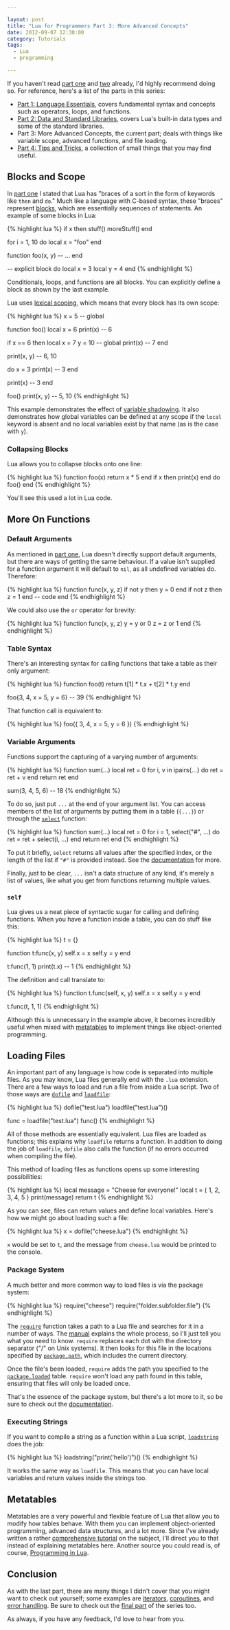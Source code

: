 ```yaml
---

layout: post
title: "Lua for Programmers Part 3: More Advanced Concepts"
date: 2012-09-07 12:30:00
category: Tutorials
tags:
  - Lua
  - programming

---
```


If you haven't read [part one](/2012/08/27/lua-for-programmers-part-1) and [two](/2012/08/27/lua-for-programmers-part-2) already, I'd highly recommend doing so. For reference, here's a list of the parts in this series:

* [Part 1: Language Essentials](/2012/08/27/lua-for-programmers-part-1), covers fundamental syntax and concepts such as operators, loops, and functions.
* [Part 2: Data and Standard Libraries](/2012/08/27/lua-for-programmers-part-2), covers Lua's built-in data types and some of the standard libraries.
* Part 3: More Advanced Concepts, the current part; deals with things like variable scope, advanced functions, and file loading.
* [Part 4: Tips and Tricks](/2012/09/09/lua-for-programmers-part-4), a collection of small things that you may find useful.

## Blocks and Scope

In [part one](/2012/08/27/lua-for-programmers-part-1) I stated that Lua has "braces of a sort in the form of keywords like `then` and `do`." Much like a language with C-based syntax, these "braces" represent [blocks](http://www.lua.org/manual/5.1/manual.html#2.4.2), which are essentially sequences of statements. An example of some blocks in Lua:

{% highlight lua %}
if x then
  stuff()
  moreStuff()
end

for i = 1, 10 do
  local x = "foo"
end

function foo(x, y)
  -- ...
end

-- explicit block
do
  local x = 3
  local y = 4
end
{% endhighlight %}

Conditionals, loops, and functions are all blocks. You can explicitly define a block as shown by the last example.

Lua uses [lexical scoping](http://en.wikipedia.org/wiki/Lexical_scoping#Lexical_scoping), which means that every block has its own scope:

{% highlight lua %}
x = 5 -- global

function foo()
  local x = 6
  print(x) -- 6
  
  if x == 6 then
    local x = 7
    y = 10 -- global
    print(x) -- 7
  end
  
  print(x, y) -- 6, 10
  
  do
    x = 3
    print(x) -- 3
  end
  
  print(x) -- 3
end

foo()
print(x, y) -- 5, 10
{% endhighlight %}

This example demonstrates the effect of [variable shadowing](http://en.wikipedia.org/wiki/Variable_shadowing). It also demonstrates how global variables can be defined at any scope if the `local` keyword is absent and no local variables exist by that name (as is the case with `y`).

### Collapsing Blocks

Lua allows you to collapse blocks onto one line:

{% highlight lua %}
function foo(x) return x * 5 end
if x then print(x) end
do foo() end
{% endhighlight %}

You'll see this used a lot in Lua code.

## More On Functions

### Default Arguments

As mentioned in [part one](/2012/08/27/lua-for-programmers-part-1), Lua doesn't directly support default arguments, but there are ways of getting the same behaviour. If a value isn't supplied for a function argument it will default to `nil`, as all undefined variables do. Therefore:

{% highlight lua %}
function func(x, y, z)
  if not y then y = 0 end
  if not z then z = 1 end
  -- code
end
{% endhighlight %}

We could also use the `or` operator for brevity:

{% highlight lua %}
function func(x, y, z)
  y = y or 0
  z = z or 1
end
{% endhighlight %}

### Table Syntax

There's an interesting syntax for calling functions that take a table as their only argument:

{% highlight lua %}
function foo(t)
  return t[1] * t.x + t[2] * t.y
end

foo{3, 4, x = 5, y = 6} -- 39
{% endhighlight %}

That function call is equivalent to:

{% highlight lua %}
foo({ 3, 4, x = 5, y = 6 })
{% endhighlight %}

### Variable Arguments

Functions support the capturing of a varying number of arguments:

{% highlight lua %}
function sum(...)
  local ret = 0 
  for i, v in ipairs{...} do ret = ret + v end
  return ret
end

sum(3, 4, 5, 6) -- 18
{% endhighlight %}

To do so, just put `...` at the end of your argument list. You can access members of the list of arguments by putting them in a table (`{...}`) or through the [`select`](http://www.lua.org/manual/5.1/manual.html#pdf-select) function:

{% highlight lua %}
function sum(...)
  local ret = 0
  for i = 1, select("#", ...) do ret = ret + select(i, ...) end
  return ret
end
{% endhighlight %}

To put it briefly, `select` returns all values after the specified index, or the length of the list if `"#"` is provided instead. See the [documentation](http://www.lua.org/manual/5.1/manual.html#pdf-select) for more.

Finally, just to be clear, `...` isn't a data structure of any kind, it's merely a list of values, like what you get from functions returning multiple values.

### `self`

Lua gives us a neat piece of syntactic sugar for calling and defining functions. When you have a function inside a table, you can do stuff like this:

{% highlight lua %}
t = {}

function t:func(x, y)
  self.x = x
  self.y = y
end

t:func(1, 1)
print(t.x) -- 1
{% endhighlight %}

The definition and call translate to:

{% highlight lua %}
function t.func(self, x, y)
  self.x = x
  self.y = y
end

t.func(t, 1, 1)
{% endhighlight %}

Although this is unnecessary in the example above, it becomes incredibly useful when mixed with [metatables](/2011/06/30/lua-metatables-tutorial/) to implement things like object-oriented programming.

## Loading Files

An important part of any language is how code is separated into multiple files. As you may know, Lua files generally end with the `.lua` extension. There are a few ways to load and run a file from inside a Lua script. Two of those ways are [`dofile`](http://www.lua.org/manual/5.1/manual.html#pdf-dofile) and [`loadfile`](http://www.lua.org/manual/5.1/manual.html#pdf-loadfile):

{% highlight lua %}
dofile("test.lua")
loadfile("test.lua")()

func = loadfile("test.lua")
func()
{% endhighlight %}

All of those methods are essentially equivalent. Lua files are loaded as functions; this explains why `loadfile` returns a function. In addition to doing the job of `loadfile`, `dofile` also calls the function (if no errors occurred when compiling the file).

This method of loading files as functions opens up some interesting possibilities:

{% highlight lua %}
local message = "Cheese for everyone!"
local t = { 1, 2, 3, 4, 5 }
print(message)
return t
{% endhighlight %}

As you can see, files can return values and define local variables. Here's how we might go about loading such a file:

{% highlight lua %}
x = dofile("cheese.lua")
{% endhighlight %}

`x` would be set to `t`, and the message from `cheese.lua` would be printed to the console.

### Package System

A much better and more common way to load files is via the package system:

{% highlight lua %}
require("cheese")
require("folder.subfolder.file")
{% endhighlight %}

The [`require`](http://www.lua.org/manual/5.1/manual.html#pdf-require) function takes a path to a Lua file and searches for it in a number of ways. The [manual](http://www.lua.org/manual/5.1/manual.html#pdf-require) explains the whole process, so I'll just tell you what you need to know. `require` replaces each dot with the directory separator ("/" on Unix systems). It then looks for this file in the locations specified by [`package.path`](http://www.lua.org/manual/5.1/manual.html#pdf-package.path), which includes the current directory.

Once the file's been loaded, `require` adds the path you specified to the [`package.loaded`](http://www.lua.org/manual/5.1/manual.html#pdf-package.loaded) table. `require` won't load any path found in this table, ensuring that files will only be loaded once.

That's the essence of the package system, but there's a lot more to it, so be sure to check out the [documentation](http://www.lua.org/manual/5.1/manual.html#5.3).

### Executing Strings

If you want to compile a string as a function within a Lua script, [`loadstring`](http://www.lua.org/manual/5.1/manual.html#pdf-loadstring) does the job:

{% highlight lua %}
loadstring("print('hello')")()
{% endhighlight %}

It works the same way as `loadfile`. This means that you can have local variables and return values inside the strings too.

## Metatables

Metatables are a very powerful and flexible feature of Lua that allow you to modify how tables behave. With them you can implement object-oriented programming, advanced data structures, and a lot more. Since I've already written a rather [comprehensive tutorial](/2011/06/30/lua-metatables-tutorial/) on the subject, I'll direct you to that instead of explaining metatables here. Another source you could read is, of course, [Programming in Lua](http://www.lua.org/pil/index.html#13).

## Conclusion

As with the last part, there are many things I didn't cover that you might want to check out yourself; some examples are [iterators](http://www.lua.org/pil/index.html#7), [coroutines](http://www.lua.org/pil/index.html#9), and [error handling](http://www.lua.org/pil/index.html#8). Be sure to check out the [final part](/2012/09/09/lua-for-programmers-part-4) of the series too.

As always, if you have any feedback, I'd love to hear from you.
